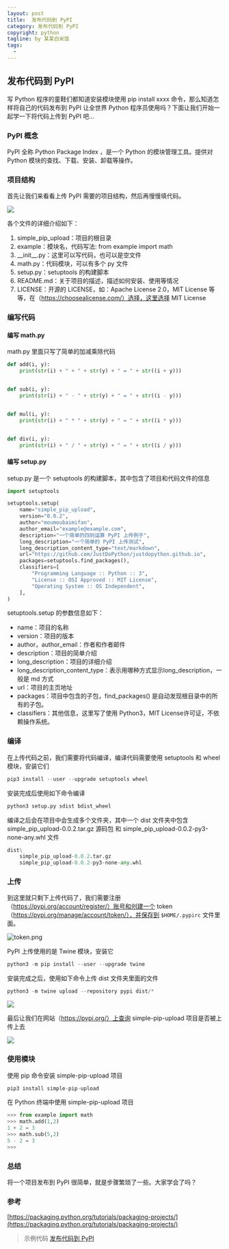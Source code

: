 ```yaml
---
layout: post     
title:  发布代码到 PyPI                 
category: 发布代码到 PyPI
copyright: python                           
tagline: by 某某白米饭           
tags: 
  - 
---
```


## 发布代码到 PyPI

写 Python 程序的童鞋们都知道安装模块使用 pip install xxxx 命令，那么知道怎样将自己的代码发布到 PyPI 让全世界 Python 程序员使用吗？下面让我们开始一起学一下将代码上传到 PyPI 吧...
<!--more-->

### PyPI 概念

PyPI 全称 Python Package Index ，是一个 Python 的模块管理工具。提供对 Python 模块的查找、下载、安装、卸载等操作。

### 项目结构

首先让我们来看看上传 PyPI 需要的项目结构，然后再慢慢填代码。

![](http://www.justdopython.com/assets/images/2020/pip/pip.png)

各个文件的详细介绍如下：

1. simple_pip_upload：项目的根目录
2. example：模块名，代码写法: from example import math
3. \_\_init\_\_.py：这里可以写代码，也可以是空文件
4. math.py：代码模块，可以有多个 py 文件
5. setup.py：setuptools 的构建脚本
6. README.md：关于项目的描述，描述如何安装、使用等情况
7. LICENSE：开源的 LICENSE，如：Apache License 2.0，MIT License 等等，在（https://choosealicense.com/）选择，这里选择 MIT License

### 编写代码

#### 编写 math.py

math.py 里面只写了简单的加减乘除代码

```python
def add(i, y):
    print(str(i) + " + " + str(y) + " = " + str((i + y)))


def sub(i, y):
    print(str(i) + " - " + str(y) + " = " + str((i - y)))


def mul(i, y):
    print(str(i) + " * " + str(y) + " = " + str((i * y)))


def div(i, y):
    print(str(i) + " / " + str(y) + " = " + str((i / y)))
```

#### 编写 setup.py

setup.py 是一个 setuptools 的构建脚本，其中包含了项目和代码文件的信息

```python
import setuptools

setuptools.setup(
    name="simple_pip_upload",
    version="0.0.2",
    author="moumoubaimifan",
    author_email="example@example.com",
    description="一个简单的四则运算 PyPI 上传例子",
    long_description="一个简单的 PyPI 上传测试",
    long_description_content_type="text/markdown",
    url="https://github.com/JustDoPython/justdopython.github.io",
    packages=setuptools.find_packages(),
    classifiers=[
        "Programming Language :: Python :: 3",
        "License :: OSI Approved :: MIT License",
        "Operating System :: OS Independent",
    ],
)
```

setuptools.setup 的参数信息如下：

* name：项目的名称
* version：项目的版本
* author，author_email：作者和作者邮件
* description：项目的简单介绍
* long_description：项目的详细介绍
* long_description_content_type：表示用哪种方式显示long_description，一般是 md 方式
* url：项目的主页地址
* packages：项目中包含的子包，find_packages() 是自动发现根目录中的所有的子包。
* classifiers：其他信息，这里写了使用 Python3，MIT License许可证，不依赖操作系统。 

### 编译

在上传代码之前，我们需要将代码编译，编译代码需要使用 setuptools 和 wheel 模块，安装它们

```python
pip3 install --user --upgrade setuptools wheel
```

安装完成后使用如下命令编译

```python
python3 setup.py sdist bdist_wheel
```

编译之后会在项目中会生成多个文件夹，其中一个 dist 文件夹中包含 simple_pip_upload-0.0.2.tar.gz 源码包 和 simple_pip_upload-0.0.2-py3-none-any.whl 文件

```python
dist\
    simple_pip_upload-0.0.2.tar.gz
    simple_pip_upload-0.0.2-py3-none-any.whl
```

### 上传 

到这里就只剩下上传代码了，我们需要注册（https://pypi.org/account/register/）账号和创建一个 token（https://pypi.org/manage/account/token/），并保存到 `$HOME/.pypirc` 文件里面。

![token.png](http://www.justdopython.com/assets/images/2020/pip/token.png)

PyPI 上传使用的是 Twine 模块，安装它

```python
python3 -m pip install --user --upgrade twine
```

安装完成之后，使用如下命令上传 dist 文件夹里面的文件

```python
python3 -m twine upload --repository pypi dist/*
```

![](http://www.justdopython.com/assets/images/2020/pip/upload.png)

最后让我们在网站（https://pypi.org/）上查询 simple-pip-upload 项目是否被上传上去

![](http://www.justdopython.com/assets/images/2020/pip/result.png)

### 使用模块

使用 pip 命令安装 simple-pip-upload 项目

```python
pip3 install simple-pip-upload
```

在 Python 终端中使用 simple-pip-upload 项目

```python
>>> from example import math
>>> math.add(1,2)
1 + 2 = 3
>>> math.sub(5,2)
5 - 2 = 3
>>>
```

### 总结

将一个项目发布到 PyPI 很简单，就是步骤繁琐了一些。大家学会了吗？

### 参考

[https://packaging.python.org/tutorials/packaging-projects/](https://packaging.python.org/tutorials/packaging-projects/)

> 示例代码 [发布代码到 PyPI](https://github.com/JustDoPython/python-examples/tree/master/moumoubaimifan/simple_pip_upload)
